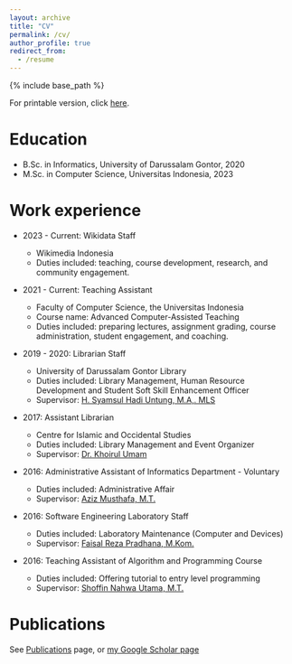 ```yaml
---
layout: archive
title: "CV"
permalink: /cv/
author_profile: true
redirect_from:
  - /resume
---
```


{% include base_path %}

For printable version, click [here](https://drive.google.com/file/d/1ZqV2oZq3RWHx_8memRRqp52PIxiM-jdV/view?usp=sharing).

Education
======
* B.Sc. in Informatics, University of Darussalam Gontor, 2020
* M.Sc. in Computer Science, Universitas Indonesia, 2023

Work experience
======
* 2023 - Current: Wikidata Staff
  * Wikimedia Indonesia
  * Duties included: teaching, course development, research, and community engagement.
  
* 2021 - Current: Teaching Assistant
  * Faculty of Computer Science, the Universitas Indonesia
  * Course name: Advanced Computer-Assisted Teaching
  * Duties included: preparing lectures, assignment grading, course administration, student engagement, and coaching.

* 2019 - 2020: Librarian Staff
  * University of Darussalam Gontor Library
  * Duties included: Library Management, Human Resource Development and Student Soft Skill Enhancement Officer
  * Supervisor: [H. Syamsul Hadi Untung, M.A,. MLS](https://scholar.google.co.id/citations?user=1LPdsckAAAAJ&hl=id)

* 2017: Assistant Librarian
  * Centre for Islamic and Occidental Studies
  * Duties included: Library Management and Event Organizer
  * Supervisor: [Dr. Khoirul Umam](https://scholar.google.com/citations?user=coYTWKAAAAAJ&hl=en)

* 2016: Administrative Assistant of Informatics Department - Voluntary
  * Duties included: Administrative Affair
  * Supervisor: [Aziz Musthafa, M.T.](https://scholar.google.co.id/citations?user=3L_9TpwAAAAJ&hl=en)


* 2016: Software Engineering Laboratory Staff
  * Duties included: Laboratory Maintenance (Computer and Devices)
  * Supervisor: [Faisal Reza Pradhana, M.Kom.](https://scholar.google.co.id/citations?hl=en&user=jniExYIAAAAJ)

* 2016: Teaching Assistant of Algorithm and Programming Course
  * Duties included: Offering tutorial to entry level programming
  * Supervisor: [Shoffin Nahwa Utama, M.T.](http://informatika.uin-malang.ac.id/shoffin-nahwa-utama/)

Publications
======
See [Publications](https://athayahisyam.github.io/publications/) page, or [my Google Scholar page](https://scholar.google.co.id/citations?view_op=list_works&hl=en&hl=en&user=poy7OgIAAAAJ)
